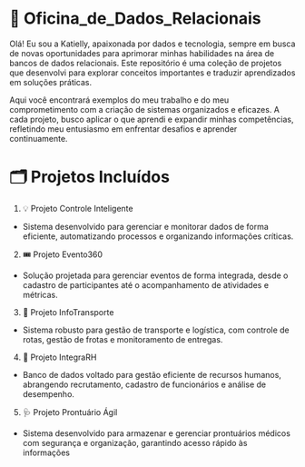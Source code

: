 # 🚀 Oficina_de_Dados_Relacionais

Olá! Eu sou a Katielly, apaixonada por dados e tecnologia, sempre em busca de novas oportunidades para aprimorar minhas habilidades na área de bancos de dados relacionais. Este repositório é uma coleção de projetos que desenvolvi para explorar conceitos importantes e traduzir aprendizados em soluções práticas.

Aqui você encontrará exemplos do meu trabalho e do meu comprometimento com a criação de sistemas organizados e eficazes. A cada projeto, busco aplicar o que aprendi e expandir minhas competências, refletindo meu entusiasmo em enfrentar desafios e aprender continuamente.

# 🗂️ Projetos Incluídos

1. 💡 Projeto Controle Inteligente
* Sistema desenvolvido para gerenciar e monitorar dados de forma eficiente, automatizando processos e organizando informações críticas.

2. 🎟️ Projeto Evento360
* Solução projetada para gerenciar eventos de forma integrada, desde o cadastro de participantes até o acompanhamento de atividades e métricas.

3. 🚛 Projeto InfoTransporte
* Sistema robusto para gestão de transporte e logística, com controle de rotas, gestão de frotas e monitoramento de entregas.

4. 👥 Projeto IntegraRH
* Banco de dados voltado para gestão eficiente de recursos humanos, abrangendo recrutamento, cadastro de funcionários e análise de desempenho.

5. 🩺 Projeto Prontuário Ágil
* Sistema desenvolvido para armazenar e gerenciar prontuários médicos com segurança e organização, garantindo acesso rápido às informações
